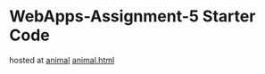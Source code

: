 # WebApps-Assignment-5 Starter Code
hosted at [animal](https://44-563-webapps-f21.github.io/webapps-s21-assignment-5-AbdulRehmanSayeed/)
[animal.html](animal.html)